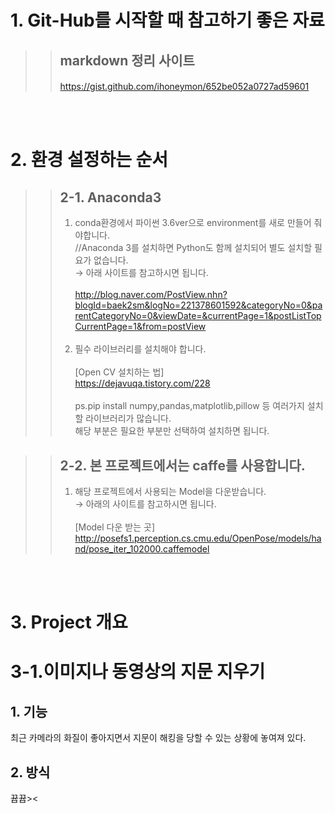 # 1. Git-Hub를 시작할 때 참고하기 좋은 자료
 >>## markdown 정리 사이트 <h4> 
 >>https://gist.github.com/ihoneymon/652be052a0727ad59601

</br></br>
# 2. 환경 설정하는 순서
  >>## 2-1. Anaconda3
  >>1. conda환경에서 파이썬 3.6ver으로 environment를 새로 만들어 줘야합니다.</br>
  >>//Anaconda 3를 설치하면 Python도 함께 설치되어 별도 설치할 필요가 없습니다.</br>
  >> → 아래 사이트를 참고하시면 됩니다.</br></br>
  >>http://blog.naver.com/PostView.nhn?blogId=baek2sm&logNo=221378601592&categoryNo=0&parentCategoryNo=0&viewDate=&currentPage=1&postListTopCurrentPage=1&from=postView</br></br>
>> 2. 필수 라이브러리를 설치해야 합니다.</br></br>
>>    [Open CV 설치하는 법] </br>
>>https://dejavuqa.tistory.com/228 </br></br>
>>ps.pip install numpy,pandas,matplotlib,pillow 등 여러가지 설치할 라이브러리가 많습니다.</br>해당 부분은 필요한 부분만 선택하여 설치하면 됩니다.</br>

>>## 2-2. 본 프로젝트에서는 caffe를 사용합니다.</br>
>>1. 해당 프로젝트에서 사용되는 Model을 다운받습니다.</br>
>> → 아래의 사이트를 참고하시면 됩니다.</br></br>
>>    [Model 다운 받는 곳] </br>
>>http://posefs1.perception.cs.cmu.edu/OpenPose/models/hand/pose_iter_102000.caffemodel

</br></br>
# 3. Project 개요

# 3-1.이미지나 동영상의 지문 지우기

## 1. 기능
 최근 카메라의 화질이 좋아지면서 지문이 해킹을 당할 수 있는 상황에 놓여져 있다.
 
## 2. 방식
 뀹뀹><
